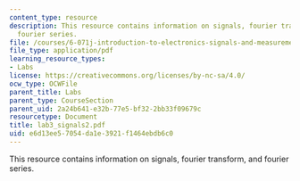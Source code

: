 ```yaml
---
content_type: resource
description: This resource contains information on signals, fourier transform, and
  fourier series.
file: /courses/6-071j-introduction-to-electronics-signals-and-measurement-spring-2006/e6d13ee57054da1e3921f1464ebdb6c0_lab3_signals2.pdf
file_type: application/pdf
learning_resource_types:
- Labs
license: https://creativecommons.org/licenses/by-nc-sa/4.0/
ocw_type: OCWFile
parent_title: Labs
parent_type: CourseSection
parent_uid: 2a24b641-e32b-77e5-bf32-2bb33f09679c
resourcetype: Document
title: lab3_signals2.pdf
uid: e6d13ee5-7054-da1e-3921-f1464ebdb6c0
---
```

This resource contains information on signals, fourier transform, and fourier series.